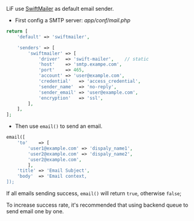 LiF use [SwiftMailer](https://github.com/swiftmailer/swiftmailer) as default email sender.

- First config a SMTP server: _app/conf/mail.php_

``` php
return [
    'default' => 'swiftmailer',

    'senders' => [
        'swiftmailer' => [
            'driver'  => 'swift-mailer',    // static
            'host'    => 'smtp.exampe.com',
            'port'    => 465,
            'account' => 'user@example.com',
            'credential'   => 'access_credential',
            'sender_name'  => 'no-reply',
            'sender_email' => 'user@example.com',
            'encryption'   => 'ssl',
        ],
    ],
];

```

- Then use `email()` to send an email.

``` php
email([
    'to'    => [
        'user1@example.com' => 'dispaly_name1',
        'user2@example.com' => 'dispaly_name2',
        'user2@example.com',
        ],
    'title' => 'Email Subject',
    'body'  => 'Email context,
]);
```

If all emails sending success, `email()` will return `true`, otherwise `false`;

To increase success rate, it's recommended that using backend queue to send email one by one.
